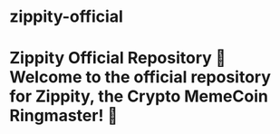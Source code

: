 # zippity-official
# Zippity Official Repository 🎩   Welcome to the official repository for **Zippity**, the Crypto MemeCoin Ringmaster! 🎪  
